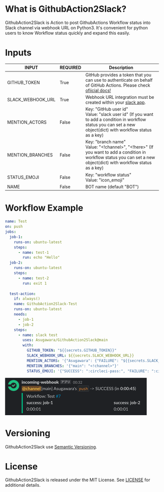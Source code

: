 # What is GithubAction2Slack?
GithubAction2Slack is Action to post GithubActions Workflow status into Slack channel via webhook URL on Python3.
It's convenient for python users to know Workflow status quickly and expand this easily.


# Inputs
| INPUT | REQUIRED | Description |
| ----- | -------- | ----------- |
| GITHUB_TOKEN | True | GitHub provides a token that you can use to authenticate on behalf of GitHub Actions. Please check [ofiicial docs!](https://docs.github.com/en/actions/security-guides/automatic-token-authentication)|
| SLACK_WEBHOOK_URL | True | Webhook URL integration must be created within your [slack app](https://caadtech.slack.com/apps/A0F7XDUAZ--incoming-webhook-). |
| MENTION_ACTORS | False | Key: "GitHub user id"<br />Value: "slack user id" (If you want to add a condition in workflow status you can set a new object(dict) with workflow status as a key) |
| MENTION_BRANCHES | False | Key: "branch name"<br />Value: "<!channel>", "<!here>" (If you want to add a condition in workflow status you can set a new object(dict) with workflow status as a key) |
| STATUS_EMOJI | False | Key: "workflow status"<br />Value: "icon_emoji" |
| NAME | False | BOT name (default "BOT")|


# Workflow Example
```yaml
name: Test
on: push
jobs:
  job-1:
    runs-on: ubuntu-latest
    steps:
      - name: test-1
        run: echo "Hello"
  job-2:
    runs-on: ubuntu-latest
    steps:
      - name: test-2
        run: exit 1

  test-action:
    if: always()
    name: GithubAction2Slack-Test
    runs-on: ubuntu-latest
    needs:
      - job-1
      - job-2
    steps:
      - name: slack test
        uses: Asugawara/GithubAction2Slack@main
        with:
          GITHUB_TOKEN: "${{secrets.GITHUB_TOKEN}}"
          SLACK_WEBHOOK_URL: ${{secrets.SLACK_WEBHOOK_URL}}
          MENTION_ACTORS: '{"Asugawara": {"FAILURE": "${{secrets.SLACK_USER_ID}}"}}'
          MENTION_BRANCHES: '{"main": "<!channel>"}'
          STATUS_EMOJI: '{"SUCCESS": ":circleci-pass:", "FAILURE": ":circleci-fail:"}'

```
![sample image](./img/test_example.png)

# Versioning
GithubAction2Slack use [Semantic Versioning](https://semver.org/).

# License
GithubAction2Slack is released under the MIT License. See [LICENSE](/LICENSE) for additional details.
